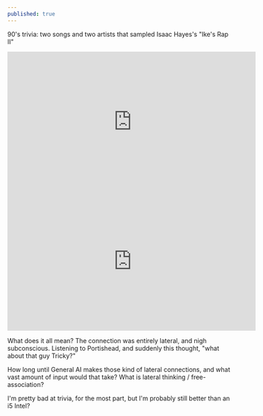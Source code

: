 ```yaml
---
published: true
---
```

90's trivia: two songs and two artists that sampled Isaac Hayes's "Ike's Rap II"

<iframe width="560" height="315" src="https://www.youtube.com/embed/z20_RW4I0F0" frameborder="0" gesture="media" allow="encrypted-media" allowfullscreen></iframe>

<iframe width="560" height="315" src="https://www.youtube.com/embed/mtT-aJV5KLY" frameborder="0" gesture="media" allow="encrypted-media" allowfullscreen></iframe>

What does it all mean?  The connection was entirely lateral, and nigh subconscious.  Listening to Portishead, and suddenly this thought, "what about that guy Tricky?"  

How long until General AI makes those kind of lateral connections, and what vast amount of input would that take?  What is lateral thinking / free-association?

I'm pretty bad at trivia, for the most part, but I'm probably still better than an i5 Intel?